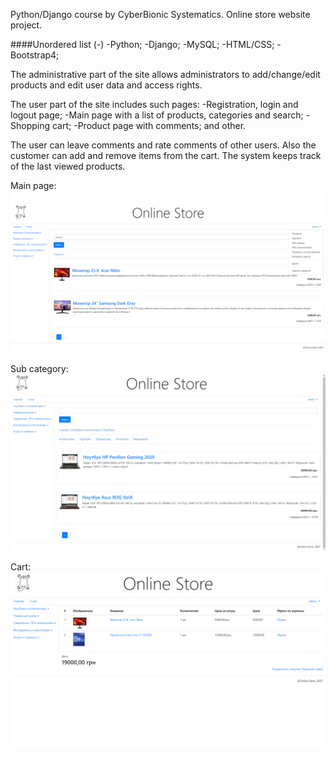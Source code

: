 Python/Django course by CyberBionic Systematics.
Online store website project.

####Unordered list (-)
  -Python;
  -Django;
  -MySQL;
  -HTML/CSS;
  -Bootstrap4;

The administrative part of the site allows administrators to add/change/edit products and edit user data and access rights.

The user part of the site includes such pages:
  -Registration, login and logout page;
  -Main page with a list of products, categories and search;
  -Shopping cart;
  -Product page with comments;
  and other.

The user can leave comments and rate comments of other users. Also the customer can add and remove items from the cart. The system keeps track of the last viewed products.

Main page:
![](https://github.com/Leu-s/OnlineStore-Django/blob/main/media/github/main.png)

Sub category:
![](https://github.com/Leu-s/OnlineStore-Django/blob/main/media/github/subcategory.png)

Cart:
![](https://github.com/Leu-s/OnlineStore-Django/blob/main/media/github/cart.png)
